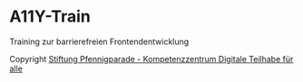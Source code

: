 # A11Y-Train
Training zur barrierefreien Frontendentwicklung

Copyright [Stiftung Pfennigparade - Kompetenzzentrum Digitale Teilhabe für alle](https://digitale-barrierefreiheit.de/)
